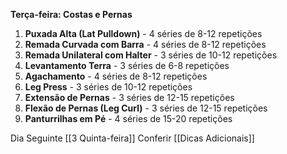 
**Terça-feira: Costas e Pernas**

1. **Puxada Alta (Lat Pulldown)** - 4 séries de 8-12 repetições
2. **Remada Curvada com Barra** - 4 séries de 8-12 repetições
3. **Remada Unilateral com Halter** - 3 séries de 10-12 repetições
4. **Levantamento Terra** - 3 séries de 6-8 repetições
5. **Agachamento** - 4 séries de 8-12 repetições
6. **Leg Press** - 3 séries de 10-12 repetições
7. **Extensão de Pernas** - 3 séries de 12-15 repetições
8. **Flexão de Pernas (Leg Curl)** - 3 séries de 12-15 repetições
9. **Panturrilhas em Pé** - 4 séries de 15-20 repetições

Dia Seguinte [[3 Quinta-feira]]
Conferir [[Dicas Adicionais]]